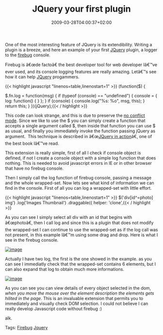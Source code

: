 ﻿---
title: "JQuery your first plugin"
description: ""
date: 2009-03-28T04:00:37+02:00
draft: false
tags: [JQuery]
categories: [JQuery]
---
One of the most interesting feature of JQuery is its extendibility. Writing a plugin is a breeze, and here an example of your first [JQuery](http://jquery.com/) plugin, a logger to the [firebug](http://getfirebug.com/) console.

Firebug is â€œde factoâ€ the best developer tool for web developer Iâ€™ve ever used, and its console logging features are really amazing. Letâ€™s see how it can help [JQuery](http://jquery.com/) progammers.

{{< highlight javascript "linenos=table,linenostart=1" >}}
(function($) {

   $.fn.log = function(msg) {
      if (typeof (console) == "undefined") {
         console = { log: function() { } };
      }
      if (console) {
         console.log("%s: %o", msg, this);
      }
      return this;
   }
})(jQuery);{{< / highlight >}}

<!-- Code inserted with Steve Dunn's Windows Live Writer Code Formatter Plugin.  http://dunnhq.com -->

This code can look strange, and this is due to preserve the [no conflict mode](http://docs.jquery.com/Using_jQuery_with_Other_Libraries). Since we like to use the $ you can simply create a function that accepts a single argument called $, then inside that function you can use $ as usual, and finally you immediately invoke the function passing jQuery as argument.  This technique is described in â€œ[JQuery in action](http://www.manning.com/bibeault/)â€, one of the best book Iâ€™ve read.

This extension is really simple, first of all I check if console object is defined, if not I create a console object with a simple log function that does nothing. This is needed to avoid javascript errors in IE or in other browser that have no firebug console.

Then I simply call the log function of firebug console, passing a message and the whole wrapped-set. Now lets see what kind of information we can find in the console. First of all you can log a wrapped-set with little effort.

{{< highlight javascript "linenos=table,linenostart=1" >}}
    $('div[id^=photo] img')
     .log('Images Thumbnail')
     .draggable({
          helper: 'clone',{{< / highlight >}}

<!-- Code inserted with Steve Dunn's Windows Live Writer Code Formatter Plugin.  http://dunnhq.com -->

As you can see I simply select all div with an id that begins with â€œphotoâ€, then I call log and since this is a plugin that does not modify the wrapped-set I can continue to use the wrapped-set as if the log call was not present, in this example Iâ€™m using some drag and drop. Here is what I see in the firebug console.

[![image](https://www.codewrecks.com/blog/wp-content/uploads/2009/03/image-thumb7.png "image")](https://www.codewrecks.com/blog/wp-content/uploads/2009/03/image7.png)

Actually I have two log, the first is the one showed in the example. as you can see I immediatly check that the wrapped-set contains 6 elements, but I can also expand that log to obtain much more informations.

[![image](https://www.codewrecks.com/blog/wp-content/uploads/2009/03/image-thumb8.png "image")](https://www.codewrecks.com/blog/wp-content/uploads/2009/03/image8.png)

As you can see you can view details of every object selected in the dom, *when you move the mouse over the element description the elements gets hilited in the page*. This is an invaluable extension that permits you to immediately and visually check DOM selection. I could not believe I can really develop Javascript code without firebug :)

alk.

Tags: [Firebug](http://technorati.com/tag/Firebug) [Jquery](http://technorati.com/tag/Jquery)
